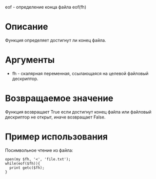 eof - определение конца файла
    eof(fh)

Описание
========

Функция определяет достигнут ли конец файла.

Аргументы
=========

* fh - скалярная переменная, ссылающаяся на целевой файловый дескриптор.

Возвращаемое значение
=====================

Функция возвращает True если достигнут конец файла или файловый дескриптор не открыт, иначе возвращает False.

Пример использования
====================

Посимвольное чтение из файла:

    open(my $fh, '<', 'file.txt');
    while(eof($fh)){
      print getc($fh);
    }
